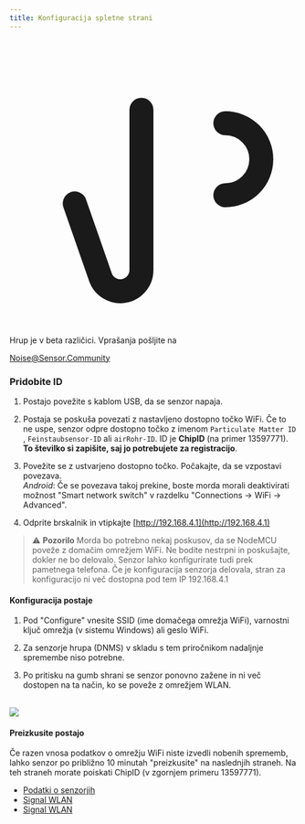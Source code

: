 ```yaml
---
title: Konfiguracija spletne strani
---
```


  <div class="max-w-screen-xl mx-auto pb-5">
    <div class="p-2 rounded-lg bg-indigo-100 shadow-lg sm:p-3">
    <div class="flex items-center">
          <span class="p-2 rounded-lg bg-indigo-500">
            <svg class="h-8 w-8 text-white" fill="none" viewBox="0 0 24 24" stroke="currentColor">
              <path stroke-linecap="round" stroke-linejoin="round" stroke-width="2" d="M11 5.882V19.24a1.76 1.76 0 01-3.417.592l-2.147-6.15M18 13a3 3 0 100-6M5. 436 13.683A4.001 4.001 0 017 6h1.832c4.1 0 7.625-1.234 9.168-3v14c-1.543-1.766-5.067-3-9.168-3H7a3.988 3.988 0 01-1.564-.317z">
            </svg>
          </span>
        <div class="flex-wrap flex">
          <p class="pt-1 text-indigo-700 font-medium">
              Hrup je v beta različici. Vprašanja pošljite na<p>
        <a href="mailto:Noise@Sensor.Community" class="ml-1 font-medium underline text-white hover:text-yellow-600">
                Noise@Sensor.Community</a>
        </div>
    </div>
  </div>
</div>

### Pridobite ID
1. Postajo povežite s kablom USB, da se senzor napaja.

2. Postaja se poskuša povezati z nastavljeno dostopno točko WiFi. Če to ne uspe, senzor odpre dostopno točko z imenom `Particulate Matter ID` , `Feinstaubsensor-ID` ali `airRohr-ID`. ID je **ChipID** (na primer 13597771). **To številko si zapišite, saj jo potrebujete za registracijo**.

3. Povežite se z ustvarjeno dostopno točko. Počakajte, da se vzpostavi povezava.<br>*Android*: Če se povezava takoj prekine, boste morda morali deaktivirati možnost "Smart network switch" v razdelku "Connections -> WiFi -> Advanced".

4. Odprite brskalnik in vtipkajte [http://192.168.4.1](http://192.168.4.1)

> ⚠️ **Pozorilo** Morda bo potrebno nekaj poskusov, da se NodeMCU poveže z domačim omrežjem WiFi. Ne bodite nestrpni in poskušajte, dokler ne bo delovalo. Senzor lahko konfigurirate tudi prek pametnega telefona. Če je konfiguracija senzorja delovala, stran za konfiguracijo ni več dostopna pod tem IP 192.168.4.1

#### Konfiguracija postaje
1. Pod "Configure" vnesite SSID (ime domačega omrežja WiFi), varnostni ključ omrežja (v sistemu Windows) ali geslo WiFi.

2. Za senzorje hrupa (DNMS) v skladu s tem priročnikom nadaljnje spremembe niso potrebne.

3. Po pritisku na gumb shrani se senzor ponovno zažene in ni več dostopen na ta način, ko se poveže z omrežjem WLAN.

<br>

<img src="..docsairrohr_config_initial.jpg" loading="lazy">
<br>

#### Preizkusite postajo
Če razen vnosa podatkov o omrežju WiFi niste izvedli nobenih sprememb, lahko senzor po približno 10 minutah "preizkusite" na naslednjih straneh. Na teh straneh morate poiskati ChipID (v zgornjem primeru 13597771).

 * [Podatki o senzorjih](www.madavi.de/sensor/graph.php)
 * [Signal WLAN](www.madavi.de/sensor/signal.php)
 * [Signal WLAN](www.madavi.de/sensor/signal.php)



